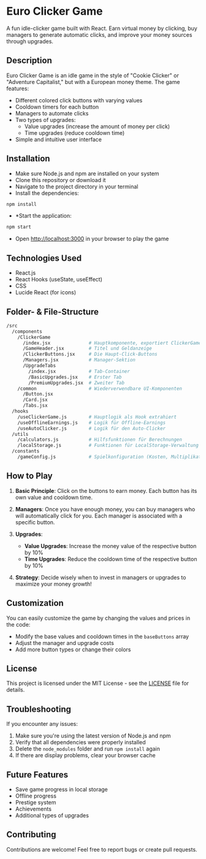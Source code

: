 # Euro Clicker Game

A fun idle-clicker game built with React. Earn virtual money by clicking, buy managers to generate automatic clicks, and improve your money sources through upgrades.

## Description

Euro Clicker Game is an idle game in the style of "Cookie Clicker" or "Adventure Capitalist," but with a European money theme. The game features:

- Different colored click buttons with varying values
- Cooldown timers for each button
- Managers to automate clicks
- Two types of upgrades:
  - Value upgrades (increase the amount of money per click)
  - Time upgrades (reduce cooldown time)
- Simple and intuitive user interface

## Installation

- Make sure Node.js and npm are installed on your system
- Clone this repository or download it
- Navigate to the project directory in your terminal
- Install the dependencies:

```bash
npm install
```

- *Start the application:

```bash
npm start
```

- Open [http://localhost:3000](http://localhost:3000) in your browser to play the game

## Technologies Used

- React.js
- React Hooks (useState, useEffect)
- CSS
- Lucide React (for icons)

## Folder- & File-Structure

```bash
/src
  /components
    /ClickerGame
      /index.jsx              # Hauptkomponente, exportiert ClickerGame
      /GameHeader.jsx         # Titel und Geldanzeige
      /ClickerButtons.jsx     # Die Haupt-Click-Buttons
      /Managers.jsx           # Manager-Sektion
      /UpgradeTabs
        /index.jsx            # Tab-Container
        /BasicUpgrades.jsx    # Erster Tab
        /PremiumUpgrades.jsx  # Zweiter Tab
    /common                   # Wiederverwendbare UI-Komponenten
      /Button.jsx
      /Card.jsx
      /Tabs.jsx
  /hooks
    /useClickerGame.js        # Hauptlogik als Hook extrahiert
    /useOfflineEarnings.js    # Logik für Offline-Earnings
    /useAutoClicker.js        # Logik für den Auto-Clicker
  /utils
    /calculators.js           # Hilfsfunktionen für Berechnungen
    /localStorage.js          # Funktionen für LocalStorage-Verwaltung
  /constants
    /gameConfig.js            # Spielkonfiguration (Kosten, Multiplikatoren, etc.)
```

## How to Play

1. **Basic Principle**: Click on the buttons to earn money. Each button has its own value and cooldown time.

2. **Managers**: Once you have enough money, you can buy managers who will automatically click for you. Each manager is associated with a specific button.

3. **Upgrades**:
   - **Value Upgrades**: Increase the money value of the respective button by 10%
   - **Time Upgrades**: Reduce the cooldown time of the respective button by 10%

4. **Strategy**: Decide wisely when to invest in managers or upgrades to maximize your money growth!

## Customization

You can easily customize the game by changing the values and prices in the code:

- Modify the base values and cooldown times in the `baseButtons` array
- Adjust the manager and upgrade costs
- Add more button types or change their colors

## License

This project is licensed under the MIT License - see the [LICENSE](LICENSE) file for details.

## Troubleshooting

If you encounter any issues:

1. Make sure you're using the latest version of Node.js and npm
2. Verify that all dependencies were properly installed
3. Delete the `node_modules` folder and run `npm install` again
4. If there are display problems, clear your browser cache

## Future Features

- Save game progress in local storage
- Offline progress
- Prestige system
- Achievements
- Additional types of upgrades

## Contributing

Contributions are welcome! Feel free to report bugs or create pull requests.
